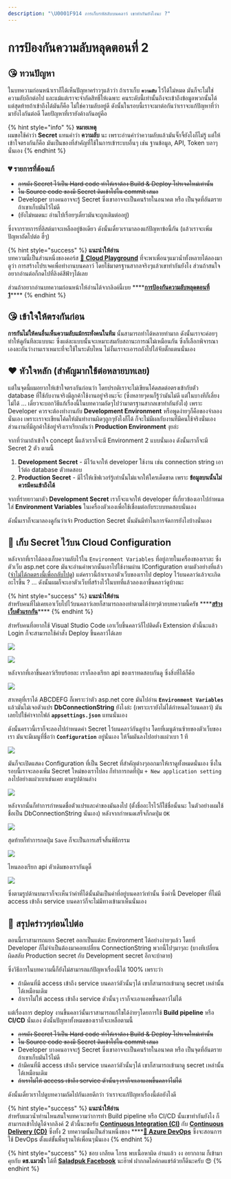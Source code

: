 ```yaml
---
description: "\U0001F914 การเก็บรหัสลับบนคลาว์ เขาทำกันยังไงนะ ?"
---
```


# การป้องกันความลับหลุดตอนที่ 2

## 😘 ทวนปัญหา

ในบทความก่อนหน้าเราก็ได้เห็นปัญหาคร่าวๆแล้วว่า ถ้าเราเก็บ **`ความลับ`** ไว้ได้ไม่หมด มันก็จะไม่ใช่ความลับอีกต่อไป และแม้แต่เราจะจำกัดสิทธิ์ให้เฉพาะ คนระดับนี้เท่านั้นถึงจะเข้าถึงข้อมูลพวกนั้นได้ แต่สุดท้ายถ้าเข้าถึงได้มันก็คือ ไม่ใช่ความลับอยู่ดี ดังนั้นในรอบนี้เราจะมาต่อกันว่าเราจะแก้ปัญหาที่ว่ามายังไงกันต่อดี โดยปัญหาที่เรายังค้างกันอยู่คือ

{% hint style="info" %}
**หมายเหตุ**  
ผมขอใช้คำว่า **Secret** แทนคำว่า **ความลับ** นะ เพราะอ่านคำว่าความลับแล้วมันจั๊กจี้ยังไงก็ไม่รู้ แต่ให้เข้าใจตรงกันก็คือ มันเป็นของที่สำคัญที่ใช้ในการเข้าระบบอื่นๆ เช่น ฐานข้อมูล, API, Token บลาๆ นั่นเอง
{% endhint %}

### 💔 รายการที่ต้องแก้

* ~~การผัง Secret ไว้เป็น Hard code ทำให้เราต้อง Build & Deploy โปรเจคใหม่เท่านั้น~~
* ~~ใน Source code ของมี Secret ติดเข้าไปใน commit เสมอ~~
* Developer บางคนอาจจะรู้ Secret ซึ่งเขาอาจจะเป็นคนร้ายในอนาคต หรือ เป็นจุดที่อันตรายถ้าเขาเก็บมันไว้ไม่ดี
* \(ยังไม่หมดนะ อ่านไปเรื่อยๆเดี๋ยวมันจะถูกเติมต่ออยู่\)

ซึ่งจากรายการที่ลิสต์มาจะเหลืออยู่ข้อเดียว ดังนั้นเดี๋ยวเรามาลองแก้ปัญหาข้อนี้กัน \(แล้วเราจะเพิ่มปัญหาถัดไปต่อ ฮี่ๆ\)

{% hint style="success" %}
**แนะนำให้อ่าน**  
บทความนี้เป็นส่วนหนึ่งของคอร์ส [🤠 **Cloud Playground**](https://www.saladpuk.com/cloud/cloud-playground) ที่จะพาเพื่อนๆแมวน้ำทั้งหลายได้ลองมาดูว่า การสร้างโปรเจคเพื่อทำงานบนคลาว์ โดยใช้มาตรฐานสากลจริงๆแล้วเขาทำกันยังไง ส่วนถ้าสนใจอยากอ่านต่อก็กดไปที่ลิงค์สีฟ้าๆได้เลย 

ส่วนถ้าอยากอ่านบทความก่อนหน้าให้อ่านได้จากลิงค์นี้เบย ****[**การป้องกันความลับหลุดตอนที่ 1**](https://www.saladpuk.com/cloud/cloud-playground/app-config-01)\*\*\*\*
{% endhint %}

## 😘 เข้าใจให้ตรงกันก่อน

**การกันไม่ให้คนอื่นเห็นความลับแม้กระทั่งคนในทีม** นั้นสามารถทำได้หลายท่ามาก ดังนั้นเราจะค่อยๆทำให้ดูกันทีละแบบนะ ซึ่งแต่ละแบบนั้นจะเหมาะสมกับสถานะการณ์ไม่เหมือนกัน ซึ่งก็เลือกพิจารณาเองละกันว่างานเราเหมาะที่จะใช้ในระดับไหน ไม่งั้นเราจะเอารถถังไปไล่จับตั๊กแตนนั่นเอง

## ❤️ หัวใจหลัก \(สำคัญมากใช้ต่อหลายบทเลย\)

แต่ในจุดนี้ผมอยากให้เข้าใจตรงกันก่อนว่า โดยปรกติเราจะไม่เขียนโค้ดสดต่อตรงเข้ากับตัว database ที่ใช้กับงานจริงมีลูกค้าใช้งานอยู่จริงนะจ๊ะ \(ซึ่งหลายๆคนก็รู้ว่ามันไม่ดี แต่ในบางทีก็เลี่ยงไม่ได้ ... เดี๋ยวจะบอกวิธีแก้เรื่องนี้ในบทความถัดๆไปว่ามาตรฐานสากลเขาทำกันยังไง\) เพราะ Developer ควรจะต้องทำงานกับ **Development Environment** หรือพูดง่ายๆก็คือของจำลองนั่นเอง เพราะเราจะเขียนโค้ดให้มันทำงานผิดๆถูกๆยังไงก็ได้ ก็จะไม่มีผลกับงานที่มีคนใช้จริงนั่นเอง ส่วนงานที่มีลูกค้าใช้อยู่จริงเราเรียกมันว่า **Production Environment** งุยล่ะ

จากที่ว่ามาถ้าเข้าใจ concept นี้แล้วเราก็จะมี Environment 2 แบบนั่นเอง ดังนั้นเราก็จะมี Secret 2 ตัว ตามนี้

1. **Development Secret** - มีไว้แจกให้ developer ใช้งาน เช่น connection string เอาไว้ต่อ database ตัวทดสอบ
2. **Production Secret** - มีไว้ให้เซิฟเวอร์รู้เท่านั้นไม่แจกให้ใครเด็ดขาด เพราะ **ข้อมูลบนนั้นไม่ควรมีคนเข้าถึงได้**

จากที่ร่ายยาวมาตัว **Development Secret** เราก็จะแจกให้ developer ที่เกี่ยวข้องเอาไปกำหนดใส่ **Environment Variables** ในเครื่องตัวเองเพื่อใช้เชื่อมต่อกับระบบทดสอบนั่นเอง

ดังนั้นเราก็จะมาลองดูกันว่าเจ้า Production Secret นั้นมันมีท่าในการจัดการยังไงบ้างนั่นเอง

## 🤠 เก็บ Secret ไว้บน Cloud Configuration

หลังจากที่เราได้ลองเก็บความลับไว้ใน `Environment Variables` ที่อยู่ภายในเครื่องของเราละ ซึ่งตัวเว็บ asp.net core มันจะอ่านค่าพวกนั้นเอาไปใช้งานผ่าน IConfiguration ตามตัวอย่างที่แล้ว \([จำไม่ได้กดตรงนี้เพื่อกลับไปดู](https://www.saladpuk.com/cloud/cloud-playground/app-config-01#source-code)\) แต่คราวนี้ถ้าเราเอาตัวเว็บของเราไป deploy ไว้บนคลาว์แล้วจะเกิดอะไรขึ้น ? ... ดังนั้นผมก็จะเอาตัวเว็บที่สร้างไว้ในบทที่แล้วลองเอาขึ้นคลาว์ดูบ้างนะ

{% hint style="success" %}
**แนะนำให้อ่าน**  
สำหรับคนที่ไม่เคยเอาเว็บไปไว้บนคลาว์เลยก็สามารถลองทำตามได้ง่ายๆด้วยบทความนี้ครัช ****[**สร้างเว็บตัวแรกกัน**](https://www.saladpuk.com/cloud/azure101/website)\*\*\*\*
{% endhint %}

สำหรับคนที่อยากใช้ Visual Studio Code เอาเว็บขึ้นคลาว์ก็ไปติดตั้ง Extension ตัวนี้นะแล้ว Login ก็จะสามารถใช้คำสั่ง Deploy ขึ้นคลาว์ได้เลย

![](../../.gitbook/assets/image%20%28860%29.png)

![](../../.gitbook/assets/image%20%28400%29.png)

หลังจากที่เอาขึ้นคลาว์เรียบร้อยละ เราก็ลองเรียก api ของเราทดสอบกันดู ซึ่งสิ่งที่ได้ก็คือ

![](../../.gitbook/assets/image%20%28113%29.png)

สาเหตุที่เราได้ ABCDEFG ก็เพราะว่าตัว asp.net core มันไปอ่าน **`Environment Variables`** แล้วมันไม่เจอตัวแปร **DbConnectionString** ยังไงล่ะ \(เพราะเรายังไม่ได้กำหนดไว้บนคลาว์\) มันเลยไปใช้ค่าจากไฟล์ **`appsettings.json`** แทนนั่นเอง

ดังนั้นคราวนี้เราก็จะลองไปกำหนดค่า Secret ไว้บนคลาว์กันดูบ้าง โดยที่เมนูด้านซ้ายของตัวเว็บของเรา มันจะมีเมนูที่ชื่อว่า **`Configuration`** อยู่นั่นเอง ให้จิ้มมันลงไปอย่างแผ่วเบา 1 ที

![](../../.gitbook/assets/image%20%28796%29.png)

มันก็จะเปิดแสดง Configuration ที่เป็น Secret ที่สำคัญต่างๆออกมาให้เราดูทั้งหมดนั่นเอง ซึ่งในรอบนี้เราจะลองเพิ่ม Secret ใหม่ของเราไปลง ก็ทำการกดที่ปุ่ม `+ New application setting` ลงไปอย่างแผ่วเบาเช่นเคย ตามรูปด้านล่าง

![](../../.gitbook/assets/image%20%28286%29.png)

หลังจากนั้นก็ทำการกำหนดชื่อตัวแปรและค่าของมันลงไป \(ตั้งชื่ออะไรไว้ก็ใช้ชื่อนั้นนะ ในตัวอย่างผมใช้ชื่อเป็น DbConnectionString นั่นเอง\) หลังจากกำหนดเสร็จก็กดปุ่ม `OK`

![](../../.gitbook/assets/image%20%28777%29.png)

สุดท้ายก็ทำการกดปุ่ม `Save` ก็จะเป็นการเสร็จสิ้นพิธีกรรม

![](../../.gitbook/assets/image%20%28300%29.png)

ไหนลองเรียก api ตัวเดิมของเรากันดูดิ๊

![](../../.gitbook/assets/image%20%28707%29.png)

ซึ่งตามรูปด้านบนเราก็จะเห็นว่าค่าที่ได้นั้นมันเป็นค่าที่อยู่บนคลาว์เท่านั้น ซึ่งค่านี้ Developer ที่ไม่มี access เข้าถึง service บนคลาว์ก็จะไม่มีทางเข้ามาเห็นนั่นเอง

## 🎯 สรุปคร่าวๆก่อนไปต่อ

ตอนนี้เราสามารถแยก Secret ออกเป็นแต่ละ Environment ได้อย่างง่ายๆแล้ว โดยที่ Developer ก็ไม่จำเป็นต้องมาคอยเปลี่ยน ConnectionString พวกนี้ไปๆมาๆละ \(บางทีเปลี่ยนผิดสลับ Production secret กับ Development secret อีกจะบ้าตาย\) 

ซึ่งวิธีการในบทความนี้ก็ยังไม่สามารถแก้ปัญหาเรื่องนี้ได้ 100% เพราะว่า

* ถ้ามีคนที่มี access เข้าถึง service บนคลาว์ตัวนั้นๆได้ เขาก็สามารถเข้ามาดู secret เหล่านั้นได้เหมือนเดิม
* ถ้าเราไม่ให้ access เข้าถึง service ตัวนั้นๆ เราก็จะเอาแอพขึ้นคลาว์ไม่ได้

แต่เรื่องการ deploy งานขึ้นคลาว์นั้นเราสามารถแก้ไขได้ง่ายๆโดยการใช้ **Build pipeline** หรือ **CI/CD** นั่นเอง ดังนั้นปัญหาทั้งหมดของเราก็จะเหลือตามนี้

* ~~การผัง Secret ไว้เป็น Hard code ทำให้เราต้อง Build & Deploy โปรเจคใหม่เท่านั้น~~
* ~~ใน Source code ของมี Secret ติดเข้าไปใน commit เสมอ~~
* Developer บางคนอาจจะรู้ Secret ซึ่งเขาอาจจะเป็นคนร้ายในอนาคต หรือ เป็นจุดที่อันตรายถ้าเขาเก็บมันไว้ไม่ดี
* ถ้ามีคนที่มี access เข้าถึง service บนคลาว์ตัวนั้นๆได้ เขาก็สามารถเข้ามาดู secret เหล่านั้นได้เหมือนเดิม
* ~~ถ้าเราไม่ให้ access เข้าถึง service ตัวนั้นๆ เราก็จะเอาแอพขึ้นคลาว์ไม่ได้~~

ดังนั้นเดี๋ยวเราไปดูบทความถัดไปกันเลยดีกว่า ว่าเราจะแก้ปัญหาเรื่องนี้ต่อยังไงดี

{% hint style="success" %}
**แนะนำให้อ่าน**  
สำหรับแมวน้ำท่านไหนสนใจบทความว่าการทำ Build pipeline หรือ CI/CD นั้นเขาทำกันยังไง ก็สามารถเข้าไปดูได้จากลิงค์ 2 ตัวนี้นะขอรับ [**Continuous Integration \(CI\)**](https://www.saladpuk.com/cloud/azure-devops/ci) กับ [**Continuous Delivery \(CD\)**](https://www.saladpuk.com/cloud/azure-devops/cd) ซึ่งทั้ง 2 บทความนั้นเป็นส่วนหนึ่งของ ****[**👶 Azure DevOps**](https://www.saladpuk.com/cloud/azure-devops) ซึ่งจะสอนการใช้ DevOps ตั้งแต่ขั้นพื้นฐานให้เพื่อนๆนั่นเอง
{% endhint %}

{% hint style="success" %}
ชอบ เกลียด โกรธ พบเนื้อหาผิด อ่านแล้ว งง อยากถาม ก็เข้ามาคุยกับ **ดช.แมวน้ำ** ได้ที่ [**Saladpuk Facebook**](https://facebook.com/mr.saladpuk) นะฮ๊าฟ ฝากกดไลค์กดแชร์ด้วยก็ดีนะครับ 😍 
{% endhint %}

